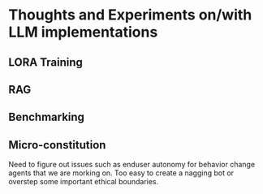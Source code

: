 # Thoughts and Experiments on/with LLM implementations

## LORA Training

## RAG 

## Benchmarking

## Micro-constitution
Need to figure out issues such as enduser autonomy for behavior change agents that we are morking on. Too easy to create a nagging bot or overstep some important ethical boundaries.
